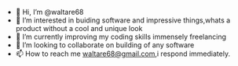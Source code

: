 - 👋 Hi, I’m @waltare68
- 👀 I’m interested in buiding software and impressive things,whats a product without a cool and unique look
- 🌱 I’m currently improving my coding skills immensely freelancing
- 💞️ I’m looking to collaborate on building of any software 
- 📫 How to reach me waltare68@gmail.com,i respond immediately.

<!---
waltare68/waltare68 is a ✨ special ✨ repository because its `README.md` (this file) appears on your GitHub profile.
You can click the Preview link to take a look at your changes.
--->
